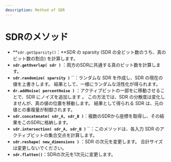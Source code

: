 ```yaml
---
description: Method of SDR
---
```


# SDRのメソッド

* **`sdr.getSparsity()`：**SDR の sparsity \(SDR の全ビット数のうち、真のビット数の割合\) を計算します。
* **`sdr.getOverlap( sdr )`** ：両方のSDRに共通する真のビット数を計算します。
* **`sdr.randomize( sparsity )`** ``：ランダムな SDR を作成し、SDR の現在の値を上書きします。 結果として、一様にランダムな活性化が得られます。
* **`dr.addNoise( percentNoise )`** ：アクティブビットの一部をに移動させることで、SDR にノイズを追加します 。 この方法では、SDR の分散度は変化しませんが、真の値の位置を移動します。 結果として得られる SDR は、元の値との重複量が制御されます。
* **`sdr.concatenate( sdr_A, sdr_B )`**：複数のSDRから座標を取得し、その結果をこのSDRに格納します。
* **`sdr.intersection( sdr_A, sdr_B )`** ``：このメソッドは、各入力 SDR のアクティブビットの集合交点を計算します。
* **`sdr.reshape( new_dimensions )`** ：SDR の次元を変更します。 合計サイズは変更しないでください。
* **`sdr.flatten()`**：SDRの次元を1次元に変更します。

